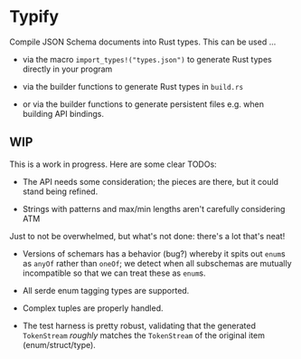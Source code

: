 # Typify

Compile JSON Schema documents into Rust types. This can be used ...

- via the macro `import_types!("types.json")` to generate Rust types directly
in your program

- via the builder functions to generate Rust types in `build.rs`

- or via the builder functions to generate persistent files e.g. when building
API bindings.


## WIP

This is a work in progress. Here are some clear TODOs:

- The API needs some consideration; the pieces are there, but it could stand
being refined.

- Strings with patterns and max/min lengths aren't carefully considering ATM

Just to not be overwhelmed, but what's not done: there's a lot that's neat!

- Versions of schemars has a behavior (bug?) whereby it spits out `enum`s as
`anyOf` rather than `oneOf`; we detect when all subschemas are mutually
incompatible so that we can treat these as `enum`s.

- All serde enum tagging types are supported.

- Complex tuples are properly handled.

- The test harness is pretty robust, validating that the generated
`TokenStream` *roughly* matches the `TokenStream` of the original item
(enum/struct/type).